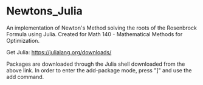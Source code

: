 # Newtons_Julia
An implementation of Newton's Method solving the roots of the Rosenbrock Formula using Julia. Created for Math 140 - Mathematical Methods for Optimization.

Get Julia: https://julialang.org/downloads/

Packages are downloaded through the Julia shell downloaded from the above link. In order to enter the add-package mode, press "]" and use the add command.

